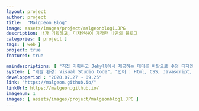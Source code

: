 ```yaml
---
layout: project
author: project
title:  "Malg:eon Blog"
image: assets/images/project/malgeonblog1.JPG
description: 내가 기획하고, 디자인하여 제작한 나만의 블로그
categories: [ project ]
tags: [ web ]
project: true
featured: true

maindescriptions: [ "직접 기획하고 Jekyll에서 제공하는 테마를 바탕으로 수정 디자인 제작 한 나만의 블로그, 알고리즘 공부와 앱 그리고 웹 프로젝트를 기록하고자 합니다", "Github Page와 Jekyll을 이용하여 만든 웹 페이지 입니다." ]
system: [ "개발 환경: Visual Studio Code", "언어 : Html, CSS, Javascript, Markdown, Liquid", "역할 : 기획, 디자인, 개발" ]
developperiod : "2020.07.27 ~ 09.25"
link: "https://malgeon.github.io/"
linkUrl: https://malgeon.github.io/
imagenum: 1
images: [ assets/images/project/malgeonblog1.JPG ]
---
```

